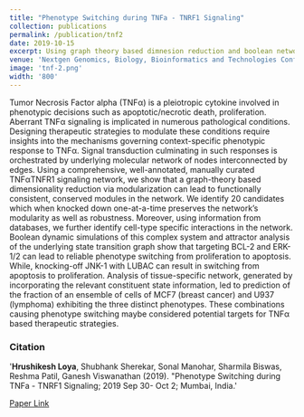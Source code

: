 ```yaml
---
title: "Phenotype Switching during TNFa - TNRF1 Signaling"
collection: publications
permalink: /publication/tnf2
date: 2019-10-15
excerpt: Using graph theory based dimnesion reduction and boolean networks we identify key targets for phenotype switch in TNFa-TNRF Signaling Pathway
venue: 'Nextgen Genomics, Biology, Bioinformatics and Technologies Conference'
image: 'tnf-2.png'
width: '800'
---
```

Tumor Necrosis Factor alpha (TNFα) is a pleiotropic cytokine
involved in phenotypic decisions such as apoptotic/necrotic death,
proliferation. Aberrant TNFα signaling is implicated in numerous
pathological conditions. Designing therapeutic strategies to
modulate these conditions require insights into the mechanisms
governing context-specific phenotypic response to TNFα. Signal
transduction culminating in such responses is orchestrated by
underlying molecular network of nodes interconnected by edges.
Using a comprehensive, well-annotated, manually curated TNFαTNFR1
signaling network, we show that a graph-theory based
dimensionality reduction via modularization can lead to functionally
consistent, conserved modules in the network. We identify 20
candidates which when knocked down one-at-a-time preserves the
network’s modularity as well as robustness. Moreover, using
information from databases, we further identify cell-type specific
interactions in the network. Boolean dynamic simulations of this
complex system and attractor analysis of the underlying state
transition graph show that targeting BCL-2 and ERK-1/2 can lead to
reliable phenotype switching from proliferation to apoptosis. While,
knocking-off JNK-1 with LUBAC can result in switching from
apoptosis to proliferation. Analysis of tissue-specific network,
generated by incorporating the relevant constituent state
information, led to prediction of the fraction of an ensemble of cells
of MCF7 (breast cancer) and U937 (lymphoma) exhibiting the three
distinct phenotypes. These combinations causing phenotype
switching maybe considered potential targets for TNFα based
therapeutic strategies. 

### Citation
'<b>Hrushikesh Loya</b>, Shubhank Sherekar, Sonal Manohar, Sharmila Biswas, Reshma Patil, Ganesh Viswanathan (2019). &quot;Phenotype Switching during TNFa - TNRF1 Signaling; 2019 Sep 30- Oct 2; Mumbai, India</i>.'

[Paper Link](https://hrushikeshloya.github.io/images/tnf-2-poster.pdf)
